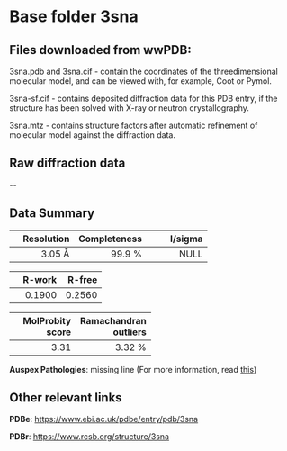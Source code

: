 # Base folder 3sna

## Files downloaded from wwPDB:

3sna.pdb and 3sna.cif - contain the coordinates of the threedimensional molecular model, and can be viewed with, for example, Coot or Pymol.

3sna-sf.cif - contains deposited diffraction data for this PDB entry, if the structure has been solved with X-ray or neutron crystallography.

3sna.mtz - contains structure factors after automatic refinement of molecular model against the diffraction data.

## Raw diffraction data

--<br> 

## Data Summary
|   | Resolution | Completeness| I/sigma |
|---|-------------:|----------------:|--------------:|
|   |3.05 Å|99.9  %|<img width=50/>NULL |

|   | **R-work**| **R-free**   
|---|-------------:|----------------:|           
||  0.1900|  0.2560|

|   |**MolProbity<br>score**| **Ramachandran<br>outliers** 
|---|-------------:|----------------:|
||  3.31|  3.32 %|

**Auspex Pathologies**: missing line (For more information, read [this](https://github.com/thorn-lab/coronavirus_structural_task_force/blob/master/pdb/3c_like_proteinase/SARS-CoV/3sna/validation/auspex/3sna_auspex_comments.txt))

 



## Other relevant links 
**PDBe**:  https://www.ebi.ac.uk/pdbe/entry/pdb/3sna
 
**PDBr**: https://www.rcsb.org/structure/3sna 

